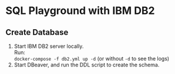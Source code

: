 # SQL Playground with IBM DB2

## Create Database

1. Start IBM DB2 server locally.  
Run:  
`docker-compose -f db2.yml up -d`
(or without `-d` to see the logs)
2. Start DBeaver, and run the DDL script to create the schema.
